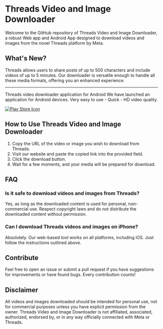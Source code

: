 # Threads Video and Image Downloader

Welcome to the GitHub repository of Threads Video and Image Downloader, a robust Web app and Android App designed to download videos and images from the novel Threads platform by Meta.

## What's New?

Threads allows users to share posts of up to 500 characters and include videos of up to 5 minutes. Our downloader is versatile enough to handle all these media formats, offering you an enhanced experience.

---

Threads video downloader application for Android
We have launched an application for Android devices. Very easy to use - Quick - HD video quality.

[![Play Store Icon](https://upload.wikimedia.org/wikipedia/commons/thumb/9/9c/Google_Play_Store_icon_2016.svg/1200px-Google_Play_Store_icon_2016.svg.png)](https://upload.wikimedia.org/wikipedia/commons/thumb/9/9c/Google_Play_Store_icon_2016.svg/1200px-Google_Play_Store_icon_2016.svg.png)


## How to Use Threads Video and Image Downloader

1. Copy the URL of the video or image you wish to download from Threads.
2. Visit our website and paste the copied link into the provided field.
3. Click the download button.
4. Wait for a few moments, and your media will be prepared for download.


## FAQ

### Is it safe to download videos and images from Threads?

Yes, as long as the downloaded content is used for personal, non-commercial use. Respect copyright laws and do not distribute the downloaded content without permission.

### Can I download Threads videos and images on iPhone?

Absolutely. Our web-based tool works on all platforms, including iOS. Just follow the instructions outlined above.



## Contribute

Feel free to open an issue or submit a pull request if you have suggestions for improvements or have found bugs. Every contribution counts!

## Disclaimer

All videos and images downloaded should be intended for personal use, not for commercial purposes unless you have explicit permission from the owner. Threads Video and Image Downloader is not affiliated, associated, authorized, endorsed by, or in any way officially connected with Meta or Threads.


